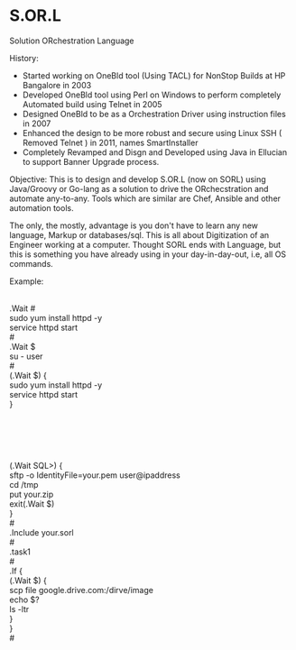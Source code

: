 # S.OR.L
Solution ORchestration Language

History:
   - Started working on OneBld tool (Using TACL) for NonStop Builds at HP Bangalore in 2003
   - Developed OneBld tool using Perl on Windows to perform completely Automated build using Telnet in 2005
   - Designed OneBld to be as a Orchestration Driver using instruction files in 2007
   - Enhanced the design to be more robust and secure using Linux SSH ( Removed Telnet ) in 2011, names SmartInstaller
   - Completely Revamped and Disgn and Developed using Java in Ellucian to support Banner Upgrade process.
   
Objective:
This is to design and develop S.OR.L (now on SORL) using Java/Groovy or Go-lang as a solution to drive the ORchecstration and automate any-to-any. Tools which are similar are Chef, Ansible and other automation tools.

The only, the mostly, advantage is you don't have to learn any new language, Markup or databases/sql. This is all about Digitization of an Engineer working at a computer. Thought SORL ends with Language, but this is something you have already using in your day-in-day-out, i.e, all OS commands.
<p>
Example:<br><br>

  .Wait #<br>
  sudo yum install httpd -y<br>
  service httpd start<br>
  #<br>
  .Wait $<br>
  su - user<br>
  #<br>
  (.Wait $) {<br>
      sudo yum install httpd -y<br>
      service httpd start<br>
  }<br>
  # <br>
  (.Wait SQL>) {<br>
      sftp -o IdentityFile=your.pem user@ipaddress<br>
      cd /tmp<br>
      put your.zip<br>
      exit(.Wait $)<br>
  }<br>
  #<br>
  .Include your.sorl<br>
  #<br>
  .task1<br>
  #<br>
  .If <Condition> {<br>
     (.Wait $) {<br>
        scp file google.drive.com:/dirve/image<br>
        echo $?<br>
        ls -ltr<br>
     }<br>
  }<br>
  #<br>
  <br>
</p><br>
<br>

